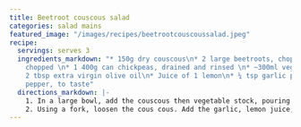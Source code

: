 ```yaml
---
title: Beetroot couscous salad
categories: salad mains
featured_image: "/images/recipes/beetrootcouscoussalad.jpeg"
recipe:
  servings: serves 3
  ingredients_markdown: "* 150g dry couscous\n* 2 large beetroots, chopped\n* ½ cucumber,
    chopped \n* 1 400g can chickpeas, drained and rinsed \n* ~300ml vegetable stock\n*
    2 tbsp extra virgin olive oil\n* Juice of 1 lemon\n* ¼ tsp garlic powder\n* Black
    pepper, to taste"
  directions_markdown: |-
    1. In a large bowl, add the couscous then vegetable stock, pouring until the water is 0.5cm above the couscous. Set aside for 10 mins.
    2. Using a fork, loosen the cous cous. Add the garlic, lemon juice, leftover beetroot juice and oil and mix well. Add the beetroot, cucumber and chickpeas, then mix together. Add a drizzle more olive oil, season with black pepper and stir again.
---
```

